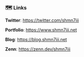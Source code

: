 
<h3>🗺️ Links</h3>

**Twitter**: https://twitter.com/shmn7iii

**Portfolio**: https://www.shmn7iii.net  

**Blog**: https://blog.shmn7iii.net  

**Zenn**: https://zenn.dev/shmn7iii  

